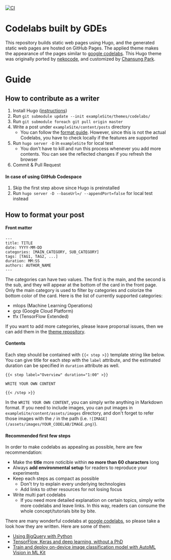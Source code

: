 [![CI](https://github.com/gde-codelabs/gde-codelabs.github.io/actions/workflows/ci.yml/badge.svg)](https://github.com/gde-codelabs/gde-codelabs.github.io/actions/workflows/ci.yml)

# Codelabs built by GDEs

This repository builds static web pages using Hugo, and the generated static web pages are hosted on GitHub Pages. The applied theme makes the appearance of the pages similar to [google codelabs](https://codelabs.developers.google.com/). This Hugo theme was originally ported by [nekocode](https://github.com/nekocode/codelabs-hugo-theme), and customized by [Chansung Park](https://github.com/deep-diver/codelabs-hugo-theme).

# Guide

## How to contribute as a writer

1. Install Hugo ([instructions](https://gohugo.io/getting-started/installing/))
2. Run `git submodule update --init exampleSite/themes/codelabs/`
3. Run `git submodule foreach git pull origin master`
4. Write a post under `exampleSite/content/posts` directory
    - You can follow the [format guide](https://github.com/googlecodelabs/tools). However, since this is not the actual Codelabs, you have to check locally if the features are supported
4. Run `hugo server -D` in `exampleSite` for local test
    - You don't have to kill and run this process whenever you add more contents. You can see the reflected changes if you refresh the browser
5. Commit & Pull Request

#### In case of using GitHub Codespace

1. Skip the first step above since Hugo is preinstalled
2. Run `hugo server -D --baseUrl=/ --appendPort=false` for local test instead

## How to format your post

#### Front matter

```
---
title: TITLE
date: YYYY-MM-DD
categories: [MAIN_CATEGORY, SUB_CATEGORY]
tags: [TAG1, TAG2, ...]
duration: MM:SS
authors: AUTHOR_NAME
---
```

The categories can have two values. The first is the main, and the second is the sub, and they will appear at the bottom of the card in the front page. Only the main category is used to filter by categories and colorize the bottom color of the card. Here is the list of currently supported categories:
- mlops (Machine Learning Operations)
- gcp (Google Cloud Platform)
- tfx (TensorFlow Extended)

If you want to add more categories, please leave proporsal issues, then we can add them in the [theme repository](https://github.com/deep-diver/codelabs-hugo-theme).


#### Contents

Each step should be contained with `{{< step >}}` template string like below. You can give title for each step with the `label` attribute, and the estimated duration can be specified in `duration` attribute as well.

```
{{< step label="Overview" duration="1:00" >}}

WRITE YOUR OWN CONTENT

{{< /step >}}
```

In the `WRITE YOUR OWN CONTENT`, you can simply write anything in Markdown format. If you need to include images, you can put images in `exampleSite/content/assets/images` directory, and don't forget to refer those images with the `/` in the path (i.e. `![IMAGE](/assets/images/YOUR_CODELAB/IMAGE.png)`).


#### Recommended first few steps

In order to make codelabs as appealing as possible, here are few recommendation: 
- Make the **title** more noticible within **no more than 60 characters** long
- Always **add environmental setup** for readers to reproduce your experiments
- Keep each steps as compact as possible
  - Don't try to explain every underlying technologies
  - Add links to other resources for not losing focus
- Write multi part codelabs
  - If you need more detailed explanation on certain topics, simply write more codelabs and leave links. In this way, readers can consume the whole concept/tutorials bite by bite.

There are many wonderful codelabs at [google codelabs](https://codelabs.developers.google.com/), so please take a look how they are written. Here are some of them:
- [Using BigQuery with Python](https://codelabs.developers.google.com/codelabs/cloud-bigquery-python)
- [TensorFlow, Keras and deep learning, without a PhD](https://codelabs.developers.google.com/codelabs/cloud-tensorflow-mnist)
- [Train and deploy on-device image classification model with AutoML Vision in ML Kit](https://codelabs.developers.google.com/codelabs/automl-vision-edge-in-mlkit)
